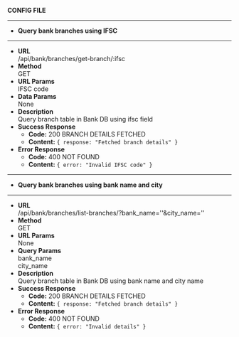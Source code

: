 **CONFIG FILE**

---
* **Query bank branches using IFSC**
---


* **URL**           
    /api/bank/branches/get-branch/:ifsc
* **Method**        
    GET
* **URL Params**    
    IFSC code
* **Data Params**        
    None
* **Description**   
    Query branch table in Bank DB using ifsc field
* **Success Response**
    * **Code:** 200 BRANCH DETAILS FETCHED<br />
    * **Content:** `{ response: "Fetched branch details" }`
* **Error Response**
    * **Code:** 400 NOT FOUND <br />
    * **Content:**  `{ error: "Invalid IFSC code" }`



---
* **Query bank branches using bank name and city**
---


* **URL**           
    /api/bank/branches/list-branches/?bank_name=''&city_name=''
* **Method**        
    GET
* **URL Params**    
    None
* **Query Params**        
    bank_name<br>
    city_name
* **Description**   
    Query branch table in Bank DB using bank name and city name
* **Success Response**
    * **Code:** 200 BRANCH DETAILS FETCHED<br />
    * **Content:** `{ response: "Fetched branch details" }`
* **Error Response**
    * **Code:** 400 NOT FOUND <br />
    * **Content:**  `{ error: "Invalid details" }`